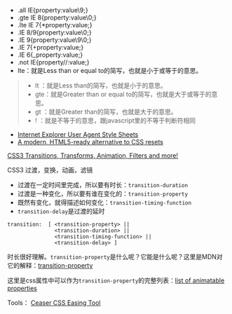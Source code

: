 
- .all IE{property:value\9;}
- .gte IE 8{property:value\0;}
- .lte IE 7{*property:value;}
- .IE 8/9{property:value\0;}
- .IE 9{property:value\9\0;}
- .IE 7{+property:value;}
- .IE 6{_property:value;}
- .not IE{property//:value;}
- lte：就是Less than or equal to的简写，也就是小于或等于的意思。

>- lt ：就是Less than的简写，也就是小于的意思。
>- gte：就是Greater than or equal to的简写，也就是大于或等于的意思。
>- gt ：就是Greater than的简写，也就是大于的意思。
>- !  ：就是不等于的意思，跟javascript里的不等于判断符相同

- [Internet Explorer User Agent Style Sheets](http://www.iecss.com/)
- [A modern, HTML5-ready alternative to CSS resets](http://necolas.github.io/normalize.css/)

[CSS3 Transitions, Transforms, Animation, Filters and more!](http://css3.bradshawenterprises.com/)

CSS3 过渡，变换，动画，滤镜

- 过渡在一定时间里完成，所以要有时长：`transition-duration`
- 过渡是一种变化，所以要有谁在变化的：`transition-property`
- 既然有变化，就得描述如何变化：`transition-timing-function`
- `transition-delay`是过渡的延时

```
transition:  [ <transition-property> ||
               <transition-duration> ||
               <transition-timing-function> ||
               <transition-delay> ]
```

时长很好理解。`transition-property`是什么呢？它能是什么呢？这里是MDN对它的解释：[transition-property](https://developer.mozilla.org/en-US/docs/Web/CSS/transition-property)

这里是css属性中可以作为`transition-property`的完整列表：[list of animatable properties](https://developer.mozilla.org/en-US/docs/Web/CSS/CSS_animated_properties?redirectlocale=en-US&redirectslug=CSS%2FCSS_animated_properties)



Tools：
[Ceaser CSS Easing Tool](http://matthewlein.com/ceaser/)
